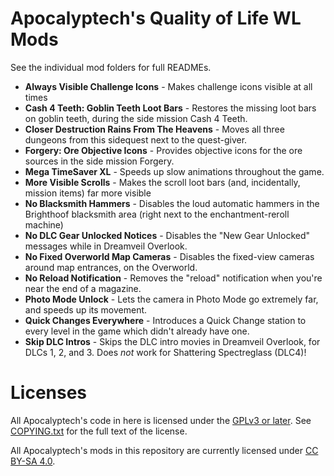 Apocalyptech's Quality of Life WL Mods
======================================

See the individual mod folders for full READMEs.

- **Always Visible Challenge Icons** - Makes challenge icons visible at all
  times
- **Cash 4 Teeth: Goblin Teeth Loot Bars** - Restores the missing loot bars
  on goblin teeth, during the side mission Cash 4 Teeth.
- **Closer Destruction Rains From The Heavens** - Moves all three dungeons
  from this sidequest next to the quest-giver.
- **Forgery: Ore Objective Icons** - Provides objective icons for the ore
  sources in the side mission Forgery.
- **Mega TimeSaver XL** - Speeds up slow animations throughout the game.
- **More Visible Scrolls** - Makes the scroll loot bars (and, incidentally,
  mission items) far more visible
- **No Blacksmith Hammers** - Disables the loud automatic hammers in the
  Brighthoof blacksmith area (right next to the enchantment-reroll machine)
- **No DLC Gear Unlocked Notices** - Disables the "New Gear Unlocked" messages
  while in Dreamveil Overlook.
- **No Fixed Overworld Map Cameras** - Disables the fixed-view cameras around
  map entrances, on the Overworld.
- **No Reload Notification** - Removes the "reload" notification when you're
  near the end of a magazine.
- **Photo Mode Unlock** - Lets the camera in Photo Mode go extremely far, and
  speeds up its movement.
- **Quick Changes Everywhere** - Introduces a Quick Change station to every
  level in the game which didn't already have one.
- **Skip DLC Intros** - Skips the DLC intro movies in Dreamveil Overlook, for
  DLCs 1, 2, and 3.  Does *not* work for Shattering Spectreglass (DLC4)!

Licenses
========

All Apocalyptech's code in here is licensed under the
[GPLv3 or later](https://www.gnu.org/licenses/quick-guide-gplv3.html).
See [COPYING.txt](../COPYING.txt) for the full text of the license.

All Apocalyptech's mods in this repository are currently licensed under
[CC BY-SA 4.0](https://creativecommons.org/licenses/by-sa/4.0/).


